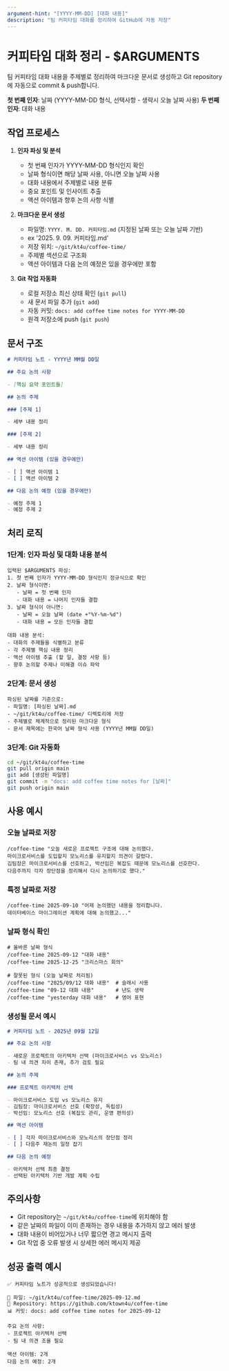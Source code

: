 ```yaml
---
argument-hint: "[YYYY-MM-DD] [대화 내용]"
description: "팀 커피타임 대화를 정리하여 GitHub에 자동 저장"
---
```


# 커피타임 대화 정리 - $ARGUMENTS

팀 커피타임 대화 내용을 주제별로 정리하여 마크다운 문서로 생성하고
Git repository에 자동으로 commit & push합니다.

**첫 번째 인자**: 날짜 (YYYY-MM-DD 형식, 선택사항 - 생략시 오늘 날짜 사용)
**두 번째 인자**: 대화 내용

## 작업 프로세스

1. **인자 파싱 및 분석**

   - 첫 번째 인자가 YYYY-MM-DD 형식인지 확인
   - 날짜 형식이면 해당 날짜 사용, 아니면 오늘 날짜 사용
   - 대화 내용에서 주제별로 내용 분류
   - 중요 포인트 및 인사이트 추출
   - 액션 아이템과 향후 논의 사항 식별

2. **마크다운 문서 생성**

   - 파일명: `YYYY. M. DD. 커피타임.md` (지정된 날짜 또는 오늘 날짜 기반)
   - ex '2025. 9. 09. 커피타임.md'
   - 저장 위치: `~/git/kt4u/coffee-time/`
   - 주제별 섹션으로 구조화
   - 액션 아이템과 다음 논의 예정은 있을 경우에만 포함

3. **Git 작업 자동화**
   - 로컬 저장소 최신 상태 확인 (`git pull`)
   - 새 문서 파일 추가 (`git add`)
   - 자동 커밋: `docs: add coffee time notes for YYYY-MM-DD`
   - 원격 저장소에 push (`git push`)

## 문서 구조

```markdown
# 커피타임 노트 - YYYY년 MM월 DD일

## 주요 논의 사항

- [핵심 요약 포인트들]

## 논의 주제

### [주제 1]

- 세부 내용 정리

### [주제 2]

- 세부 내용 정리

## 액션 아이템 (있을 경우에만)

- [ ] 액션 아이템 1
- [ ] 액션 아이템 2

## 다음 논의 예정 (있을 경우에만)

- 예정 주제 1
- 예정 주제 2
```

## 처리 로직

### 1단계: 인자 파싱 및 대화 내용 분석

```
입력된 $ARGUMENTS 파싱:
1. 첫 번째 인자가 YYYY-MM-DD 형식인지 정규식으로 확인
2. 날짜 형식이면:
   - 날짜 = 첫 번째 인자
   - 대화 내용 = 나머지 인자들 결합
3. 날짜 형식이 아니면:
   - 날짜 = 오늘 날짜 (date +"%Y-%m-%d")
   - 대화 내용 = 모든 인자들 결합

대화 내용 분석:
- 대화의 주제들을 식별하고 분류
- 각 주제별 핵심 내용 정리
- 액션 아이템 추출 (할 일, 결정 사항 등)
- 향후 논의할 주제나 미해결 이슈 파악
```

### 2단계: 문서 생성

```
파싱된 날짜를 기준으로:
- 파일명: [파싱된 날짜].md
- ~/git/kt4u/coffee-time/ 디렉토리에 저장
- 주제별로 체계적으로 정리된 마크다운 형식
- 문서 제목에는 한국어 날짜 형식 사용 (YYYY년 MM월 DD일)
```

### 3단계: Git 자동화

```bash
cd ~/git/kt4u/coffee-time
git pull origin main
git add [생성된 파일명]
git commit -m "docs: add coffee time notes for [날짜]"
git push origin main
```

## 사용 예시

### 오늘 날짜로 저장

```
/coffee-time "오늘 새로운 프로젝트 구조에 대해 논의했다.
마이크로서비스를 도입할지 모노리스를 유지할지 의견이 갈렸다.
김팀장은 마이크로서비스를 선호하고, 박선임은 복잡도 때문에 모노리스를 선호한다.
다음주까지 각자 장단점을 정리해서 다시 논의하기로 했다."
```

### 특정 날짜로 저장

```
/coffee-time 2025-09-10 "어제 논의했던 내용을 정리합니다.
데이터베이스 마이그레이션 계획에 대해 논의했고..."
```

### 날짜 형식 확인

```
# 올바른 날짜 형식
/coffee-time 2025-09-12 "대화 내용"
/coffee-time 2025-12-25 "크리스마스 회의"

# 잘못된 형식 (오늘 날짜로 처리됨)
/coffee-time "2025/09/12 대화 내용"  # 슬래시 사용
/coffee-time "09-12 대화 내용"       # 년도 생략
/coffee-time "yesterday 대화 내용"   # 영어 표현
```

### 생성될 문서 예시

```markdown
# 커피타임 노트 - 2025년 09월 12일

## 주요 논의 사항

- 새로운 프로젝트의 아키텍처 선택 (마이크로서비스 vs 모노리스)
- 팀 내 의견 차이 존재, 추가 검토 필요

## 논의 주제

### 프로젝트 아키텍처 선택

- 마이크로서비스 도입 vs 모노리스 유지
- 김팀장: 마이크로서비스 선호 (확장성, 독립성)
- 박선임: 모노리스 선호 (복잡도 관리, 운영 편의성)

## 액션 아이템

- [ ] 각자 마이크로서비스와 모노리스의 장단점 정리
- [ ] 다음주 재논의 일정 잡기

## 다음 논의 예정

- 아키텍처 선택 최종 결정
- 선택된 아키텍처 기반 개발 계획 수립
```

## 주의사항

- Git repository는 `~/git/kt4u/coffee-time`에 위치해야 함
- 같은 날짜의 파일이 이미 존재하는 경우 내용을 추가하지 않고 에러 발생
- 대화 내용이 비어있거나 너무 짧으면 경고 메시지 출력
- Git 작업 중 오류 발생 시 상세한 에러 메시지 제공

## 성공 출력 예시

```
✅ 커피타임 노트가 성공적으로 생성되었습니다!

📝 파일: ~/git/kt4u/coffee-time/2025-09-12.md
🔗 Repository: https://github.com/ktown4u/coffee-time
📊 커밋: docs: add coffee time notes for 2025-09-12

주요 논의 사항:
- 프로젝트 아키텍처 선택
- 팀 내 의견 조율 필요

액션 아이템: 2개
다음 논의 예정: 2개
```
